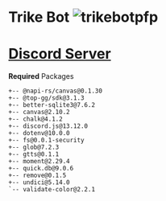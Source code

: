 # Trike Bot ![trikebotpfp](https://images-ext-1.discordapp.net/external/vJIyVgNZP3SXJdJ6VMnpxynrRJIrabbWg33IjLLwXaE/%3Fsize%3D1024/https/cdn.discordapp.com/avatars/985718921275510814/ee46db27de44ea59c67c128b8fcfe934.webp?width=25&height=25)
# [Discord Server](https://discord.gg/ErhUfrjCvb)

**Required** Packages
```
+-- @napi-rs/canvas@0.1.30
+-- @top-gg/sdk@3.1.3
+-- better-sqlite3@7.6.2
+-- canvas@2.10.2
+-- chalk@4.1.2
+-- discord.js@13.12.0
+-- dotenv@10.0.0
+-- fs@0.0.1-security
+-- glob@7.2.3
+-- gtts@0.1.1
+-- moment@2.29.4
+-- quick.db@9.0.6
+-- remove@0.1.5
+-- undici@5.14.0
`-- validate-color@2.2.1
```
